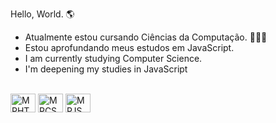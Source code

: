 Hello, World. 🌎

- Atualmente estou cursando Ciências da Computação. 👨🏽‍🎓
- Estou aprofundando meus estudos em JavaScript.
- I am currently studying Computer Science.
- I'm deepening my studies in JavaScript

<div style="display: incline block"><br>
<img align="center" alt="MPHTML5" height="30" width="40" src="https://cdn.jsdelivr.net/gh/devicons/devicon/icons/html5/html5-original.svg" />
                                 
<img align="center" alt="MPCSS3" height="30" width="40" src="https://cdn.jsdelivr.net/gh/devicons/devicon/icons/css3/css3-original.svg" />
          
<img align="center" alt="MPJS" height="30" width="40" src="https://cdn.jsdelivr.net/gh/devicons/devicon/icons/javascript/javascript-original.svg" />
          
</div>

##




